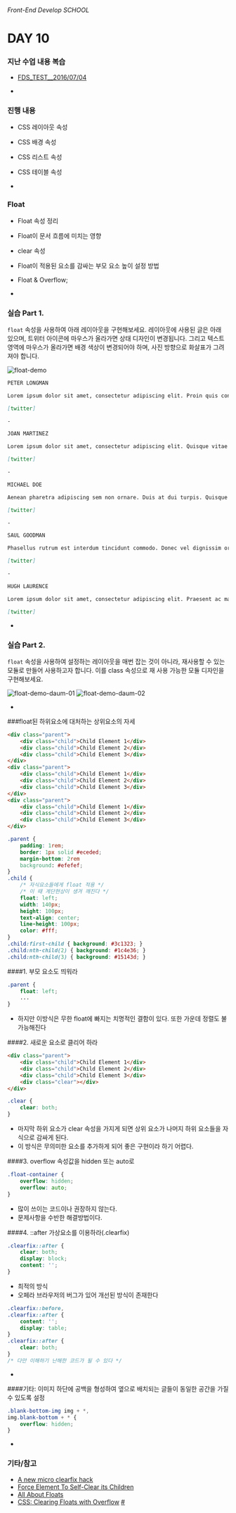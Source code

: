 ###### Front-End Develop SCHOOL

# DAY 10

### 지난 수업 내용 복습

- [FDS_TEST__2016/07/04](http://goo.gl/forms/I01sMbeZo4Hy4J903)

-

### 진행 내용

- CSS 레이아웃 속성
- CSS 배경 속성
- CSS 리스트 속성
- CSS 테이블 속성

-

### Float

- Float 속성 정리
- Float이 문서 흐름에 미치는 영향
- clear 속성
- Float이 적용된 요소를 감싸는 부모 요소 높이 설정 방법
- Float & Overflow;

-

### 실습 Part 1.

`float` 속성을 사용하여 아래 레이아웃을 구현해보세요. 레이아웃에 사용된 글은 아래 있으며, 트위터 아이콘에 마우스가 올라가면 상태 디자인이 변경됩니다. 그리고 텍스트 영역에 마우스가 올라가면 배경 색상이 변경되어야 하며, 사진 방향으로 화살표가 그려져야 합니다.

![float-demo](../Assets/float-demo.png)

```md
PETER LONGMAN

Lorem ipsum dolor sit amet, consectetur adipiscing elit. Proin quis consectetur nisi, ac placerat odio. Maecenas porta orci a lorem fermentum.

[twitter]

-

JOAN MARTINEZ

Lorem ipsum dolor sit amet, consectetur adipiscing elit. Quisque vitae metus ligula.

[twitter]

-

MICHAEL DOE

Aenean pharetra adipiscing sem non ornare. Duis at dui turpis. Quisque in accumsan.

[twitter]

-

SAUL GOODMAN

Phasellus rutrum est interdum tincidunt commodo. Donec vel dignissim orci.

[twitter]

-

HUGH LAURENCE

Lorem ipsum dolor sit amet, consectetur adipiscing elit. Praesent ac magna mauris.

[twitter]

```

-

### 실습 Part 2.

`float` 속성을 사용하여 설정하는 레이아웃을 매번 잡는 것이 아니라, 재사용할 수 있는 모듈로 만들어 사용하고자 합니다. 이를 class 속성으로 재 사용 가능한 모듈 디자인을 구현해보세요.

![float-demo-daum-01](../Assets/float-demo-daum-01.jpg)
![float-demo-daum-02](../Assets/float-demo-daum-02.jpg)

-

###float된 하위요소에 대처하는 상위요소의 자세

```html
<div class="parent">
	<div class="child">Child Element 1</div>
	<div class="child">Child Element 2</div>
	<div class="child">Child Element 3</div>
</div>
<div class="parent">
	<div class="child">Child Element 1</div>
	<div class="child">Child Element 2</div>
	<div class="child">Child Element 3</div>
</div>
<div class="parent">
	<div class="child">Child Element 1</div>
	<div class="child">Child Element 2</div>
	<div class="child">Child Element 3</div>
</div>
```

```css
.parent {
	padding: 1rem;
	border: 1px solid #eceded;
	margin-bottom: 2rem
	background: #efefef;
}
.child {
	/* 자식요소들에게 float 적용 */
	/* 이 때 계단현상이 생겨 깨진다 */
	float: left;
	width: 140px;
	height: 100px;
	text-align: center;
	line-height: 100px;
	color: #fff;
}
.child:first-child { background: #3c1323; }
.child:nth-child(2) { background: #1c4e36; }
.child:nth-child(3) { background: #15143d; }
```

####1. 부모 요소도 띄워라
```css
.parent {
	float: left;
	...
}
```

 - 하지만 이방식은 무한 float에 빠지는 치명적인 결함이 있다. 또한 가운데 정렬도 불가능해진다

####2. 새로운 요소로 클리어 하라

```html
<div class="parent">
	<div class="child">Child Element 1</div>
	<div class="child">Child Element 2</div>
	<div class="child">Child Element 3</div>
	<div class="clear"></div>
</div>
```
```css
.clear {
	clear: both;
}
```

 - 마지막 하위 요소가 clear 속성을 가지게 되면 상위 요소가 나머지 하위 요소들을 자식으로 감싸게 된다.
 - 이 방식은 무의미한 요소를 추가하게 되어 좋은 구현이라 하기 어렵다.

####3. overflow 속성값을 hidden 또는 auto로

```css
.float-container {
	overflow: hidden;
	overflow: auto;
}
```

 - 많이 쓰이는 코드이나 권장하지 않는다.
 - 문제사항을 수반한 해결방법이다.

####4. ::after 가상요소를 이용하라(.clearfix)

```css
.clearfix::after {
	clear: both;
	display: block;
	content: '';
}
```

 - 최적의 방식
 - 오페라 브라우저의 버그가 있어 개선된 방식이 존재한다

```css
.clearfix::before,
.clearfix::after {
	content: '';
	display: table;
}
.clearfix::after {
	clear: both;
}
/* 다만 이해하기 난해한 코드가 될 수 있다 */
```

-

####기타: 이미지 하단에 공백을 형성하여 옆으로 배치되는 글들이 동일한 공간을 가질 수 있도록 설정
```css
.blank-bottom-img img + *,
img.blank-bottom + * {
	overflow: hidden;
}
```

-

### 기타/참고

- [A new micro clearfix hack](http://nicolasgallagher.com/micro-clearfix-hack/)
- [Force Element To Self-Clear its Children](https://css-tricks.com/snippets/css/clear-fix/)
- [All About Floats](https://css-tricks.com/all-about-floats/)
- [CSS: Clearing Floats with Overflow](http://webdesignerwall.com/tutorials/css-clearing-floats-with-overflow) [#](http://firejune.com/1653/Float+%EC%86%8D%EC%84%B1%EC%9D%98+%EB%86%92%EC%9D%B4+%EB%AC%B8%EC%A0%9C%EB%A5%BC+Overflow%EB%A1%9C+%ED%95%B4%EA%B2%B0%ED%95%98%EB%8A%94+%EB%B0%A9%EB%B2%95)